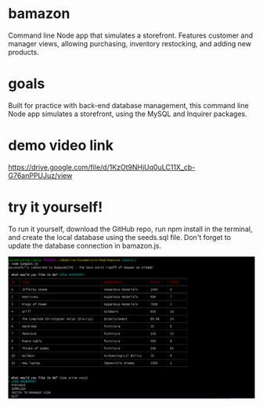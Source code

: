 # bamazon 
Command line Node app that simulates a storefront. Features customer and manager views,
allowing purchasing, inventory restocking, and adding new products. 

# goals
Built for practice with back-end database management, this command line Node app simulates a storefront, using the MySQL and Inquirer packages.

# demo video link
https://drive.google.com/file/d/1KzOt9NHjUq0uLC11X_cb-G76anPPUJuz/view 

# try it yourself!
To run it yourself, download the GitHub repo, run npm install in the terminal, and 
create the local database using the seeds.sql file. Don't forget to update the 
database connection in bamazon.js.

![](bamazon.png)
